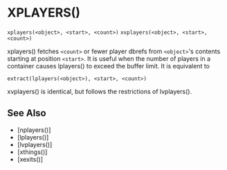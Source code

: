 # XPLAYERS()
`xplayers(<object>, <start>, <count>)`
`xvplayers(<object>, <start>, <count>)`

  xplayers() fetches `<count>` or fewer player dbrefs from `<object>`'s contents starting at position `<start>`. It is useful when the number of players in a container causes lplayers() to exceed the buffer limit. It is equivalent to

`extract(lplayers(<object>), <start>, <count>)`

  xvplayers() is identical, but follows the restrictions of lvplayers().


## See Also
- [nplayers()]
- [lplayers()]
- [lvplayers()]
- [xthings()]
- [xexits()]

